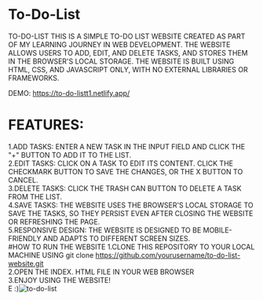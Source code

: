 # To-Do-List
TO-DO-LIST
THIS IS A SIMPLE TO-DO LIST WEBSITE CREATED AS PART OF MY LEARNING JOURNEY IN WEB DEVELOPMENT. THE WEBSITE ALLOWS USERS TO ADD, EDIT, AND DELETE TASKS, AND STORES THEM IN THE BROWSER'S LOCAL STORAGE. THE WEBSITE IS BUILT USING HTML, CSS, AND JAVASCRIPT ONLY, WITH NO EXTERNAL LIBRARIES OR FRAMEWORKS. 

DEMO:
https://to-do-listt1.netlify.app/

 # FEATURES:
  1.ADD TASKS: ENTER A NEW TASK IN THE INPUT FIELD AND CLICK THE "+" BUTTON TO ADD IT TO THE LIST.   
  2.EDIT TASKS: CLICK ON A TASK TO EDIT ITS CONTENT. CLICK THE CHECKMARK BUTTON TO SAVE THE CHANGES, OR THE X BUTTON TO CANCEL.   
  3.DELETE TASKS: CLICK THE TRASH CAN BUTTON TO DELETE A TASK FROM THE LIST.   
  4.SAVE TASKS: THE WEBSITE USES THE BROWSER'S LOCAL STORAGE TO SAVE THE TASKS, SO THEY PERSIST EVEN AFTER CLOSING THE WEBSITE OR REFRESHING THE PAGE.   
  5.RESPONSIVE DESIGN: THE WEBSITE IS DESIGNED TO BE MOBILE-FRIENDLY AND ADAPTS TO DIFFERENT SCREEN SIZES.   
 #HOW TO RUN THE WEBSITE
 1.CLONE THIS REPOSITORY TO YOUR LOCAL MACHINE USING  git clone https://github.com/yourusername/to-do-list-website.git   
 2.OPEN THE INDEX. HTML FILE IN YOUR WEB BROWSER  
 3.ENJOY USING THE WEBSITE!   
E :)![to-do-list](https://user-images.githubusercontent.com/77582313/232078079-7313ed08-c530-4897-adf5-926487063b11.png)

